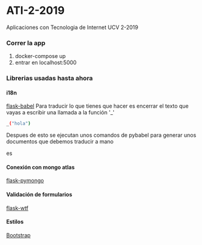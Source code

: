 # ATI-2-2019
Aplicaciones con Tecnologia de Internet UCV 2-2019

### Correr la app

1. docker-compose up
2. entrar en localhost:5000

### Librerias usadas hasta ahora

#### i18n
[flask-babel](https://blog.miguelgrinberg.com/post/the-flask-mega-tutorial-part-xiii-i18n-and-l10n)
Para traducir lo que tienes que hacer es encerrar el texto que vayas a escribir una llamada a la función '_'
```sh
_("hola")
```
Despues de esto se ejecutan unos comandos de pybabel para generar unos documentos que debemos traducir a mano

es

#### Conexión con mongo atlas
[flask-pymongo](https://flask-pymongo.readthedocs.io/en/latest/)

#### Validación de formularios 
[flask-wtf](https://flask-wtf.readthedocs.io/en/stable/)

#### Estilos 

[Bootstrap](https://pythonhosted.org/Flask-Bootstrap/basic-usage.html)




